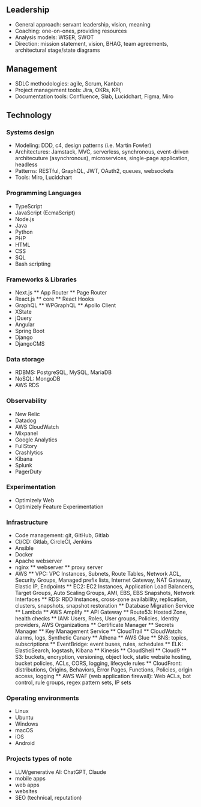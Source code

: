 ## Leadership
* General approach: servant leadership, vision, meaning
* Coaching: one-on-ones, providing resources
* Analysis models: WISER, SWOT
* Direction: mission statement, vision, BHAG, team agreements, architectural stage/state diagrams 

## Management
* SDLC methodologies: agile, Scrum, Kanban
* Project management tools: Jira, OKRs, KPI, 
* Documentation tools: Confluence, Slab, Lucidchart, Figma, Miro 

## Technology
### Systems design
* Modeling: DDD, c4, design patterns (i.e. Martin Fowler)
* Architectures: Jamstack, MVC, serverless, synchronous, event-driven architecuture (asynchronous), microservices, single-page application, headless
* Patterns: RESTful, GraphQL, JWT, OAuth2, queues, websockets
* Tools: Miro, Lucidchart

### Programming Languages
* TypeScript
* JavaScript (EcmaScript)
* Node.js
* Java
* Python
* PHP
* HTML
* CSS
* SQL
* Bash scripting

### Frameworks & Libraries
* Next.js
** App Router
** Page Router
* React.js
  ** core
  ** React Hooks
* GraphQL
  ** WPGraphQL
  ** Apollo Client
* XState
* jQuery
* Angular
* Spring Boot
* Django
* DjangoCMS

### Data storage
* RDBMS: PostgreSQL, MySQL, MariaDB
* NoSQL: MongoDB
* AWS RDS

### Observability
* New Relic
* Datadog
* AWS CloudWatch
* Mixpanel
* Google Analytics
* FullStory
* Crashlytics
* Kibana
* Splunk
* PagerDuty

### Experimentation
* Optimizely Web
* Optimizely Feature Experimentation

### Infrastructure
* Code management: git, GitHub, Gitlab
* CI/CD: Gitlab, CircleCI, Jenkins
* Ansible
* Docker
* Apache webserver
* nginx
  ** webserver
  ** proxy server
* AWS
  ** VPC: VPC Instances, Subnets, Route Tables, Network ACL, Security Groups, Managed prefix lists, Internet Gateway, NAT Gateway, Elastic IP, Endpoints
  ** EC2: EC2 Instances, Application Load Balancers, Target Groups, Auto Scaling Groups, AMI, EBS, EBS Snapshots, Network Interfaces
  ** RDS: RDD Instances, cross-zone availability, replication, clusters, snapshots, snapshot restoration
  ** Database Migration Service
  ** Lambda
  ** AWS Amplify
  ** API Gateway
  ** Route53: Hosted Zone, health checks
  ** IAM: Users, Roles, User groups, Policies, Identity providers, AWS Organizations
  ** Certificate Manager
  ** Secrets Manager
  ** Key Management Service
  ** CloudTrail
  ** CloudWatch: alarms, logs, Synthetic Canary
  ** Athena
  ** AWS Glue
  ** SNS: topics, subscriptions
  ** EventBridge: event buses, rules, schedules
  ** ELK: ElasticSearch, logstash, Kibana
  ** Kinesis
  ** CloudShell
  ** Cloud9
  ** S3: buckets, encryption, versioning, object lock, static website hosting, bucket policies, ACLs, CORS, logging, lifecycle rules
  ** CloudFront: distributions, Origins, Behaviors, Error Pages, Functions, Policies, origin access, logging
  ** AWS WAF (web application firewall): Web ACLs, bot control, rule groups, regex pattern sets, IP sets
  
### Operating environments
* Linux
* Ubuntu
* Windows
* macOS
* iOS
* Android

### Projects types of note
* LLM/generative AI: ChatGPT, Claude
* mobile apps
* web apps
* websites
* SEO (technical, reputation)
